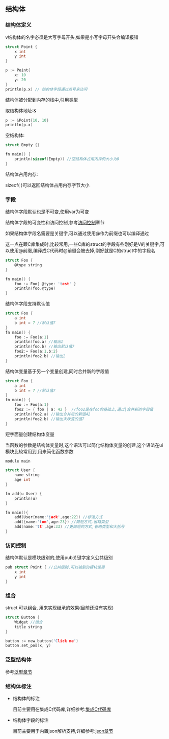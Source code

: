 ## 结构体

### 结构体定义

v结构体的名字必须是大写字母开头,如果是小写字母开头会编译报错

```c
struct Point {
	x int
	y int
}

p := Point{
	x: 10
	y: 20
}
println(p.x) // 结构体字段通过点号来访问
```

结构体被分配到内存的栈中,引用类型

取结构体地址:&

```c
p := &Point{10, 10}
println(p.x)
```

空结构体:

```c
struct Empty {}

fn main() {
	println(sizeof(Empty)) //空结构体占用内存的大小为0
}
```

结构体占用内存:

sizeof( )可以返回结构体占用内存字节大小

### 字段

结构体字段默认也是不可变,使用var为可变

结构体字段的可变性和访问控制,参考[访问控制](./access_controll.md)章节

如果结构体字段名需要是关键字,可以通过使用@作为前缀也可以编译通过

这一点在跟C库集成时,比较常用,一些C库的struct的字段有些刚好是V的关键字,可以使用@前缀,编译成C代码时@前缀会被去掉,刚好就是C的struct中的字段名

```c
struct Foo {
	@type string
}

fn main() {
	foo := Foo{ @type: 'test' }
	println(foo.@type)
}
```

结构体字段支持默认值

```c
struct Foo {
	a int
	b int = 7 //默认值7
}
fn main() {
	foo := Foo{a:1}
	println(foo.a) //输出1
	println(foo.b) //输出默认值7
	foo2:= Foo{a:1,b:2}
	println(foo2.b) //输出2
}
```

结构体变量基于另一个变量创建,同时合并新的字段值

```c
struct Foo {
	a int
	b int = 7 //默认值7
}
fn main() {
	foo := Foo{a:1}
	foo2 := { foo | a: 42 }  //foo2是在foo的基础上,通过|合并新的字段值
	println(foo2.a) //输出合并后的新值42
	println(foo2.b) //输出未改变的值7
}
```

短字面量创建结构体变量

当函数的参数是结构体变量时,这个语法可以简化结构体变量的创建,这个语法在ui模块比较常用到,用来简化函数参数

```c
module main

struct User {
	name string
	age int
}

fn add(u User) {
	println(u)
}

fn main(){
	add(User{name:'jack',age:22}) //标准方式
	add({name:'tom',age:23}) //简短方式,省略类型
	add(name:'tt',age:33) //更简短的方式,省略类型和大括号
}
```

### 访问控制

结构体默认是模块级别的,使用pub关键字定义公共级别

```c
pub struct Point { //公共级别,可以被别的模块使用
	x int
	y int
}
```

### 组合

struct 可以组合, 用来实现继承的效果(目前还没有实现)

```c
struct Button {
	Widget //组合
	title string
}

button := new_button('Click me')
button.set_pos(x, y)
```

### 泛型结构体

参考[泛型章节](./generic.md)

### 结构体标注

- 结构体的标注

  目前主要用在集成C代码库,详细参考:[集成C代码库](./c.md)

- 结构体字段的标注

  目前主要用于内置json解析支持,详细参考:[json章节](./json.md)

